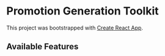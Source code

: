 # Promotion Generation Toolkit

This project was bootstrapped with [Create React App](https://github.com/facebook/create-react-app).

## Available Features